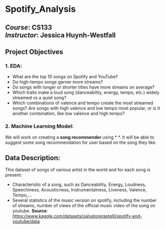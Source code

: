 # Spotify_Analysis
***Course***:  CS133  
***Instructor***:  Jessica Huynh-Westfall
---
## Project Objectives
### 1.  EDA:      
- What are the top 10 songs on Spotify and YouTube? 
- Do high-tempo songs garner more streams?
- Do songs with longer or shorter titles have more streams on average?
- Which traits make a loud song (danceability, energy, tempo, etc.) widely streamed vs a quiet song?
- Which combinations of valence and tempo create the most streamed songs? Are songs with high valence and low tempo most popular, or is it another combination, like low valence and high tempo?
### 2. Machine Learning Model: 
We will work on creating a **song recommender** using * *. It will be able to suggest some song recommendation for user based on the song they like.

## Data Description:
This dataset of songs of various artist in the world and for each song is present:
- Characteristic of a song, such as Danceability, Energy, Loudness, Speechiness, Acousticness, Instrumentalness, Liveness, Valence, Tempo,...
- Several statistics of the music version on spotify, including the number of streams, number of views of the official music video of the song on youtube.
**Source**: https://www.kaggle.com/datasets/salvatorerastelli/spotify-and-youtube/data


